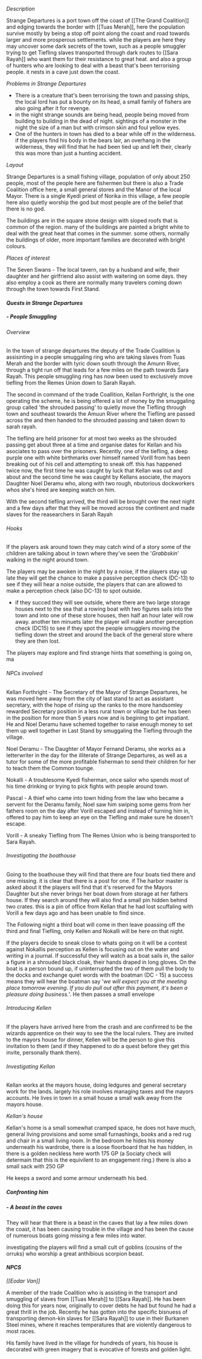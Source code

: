 *Description*

Strange Departures is a port town off the coast of [[The Grand Coalition]] and edging towards the border with [[Tuas Merah]], here the population survive mostly by being a stop off point along the coast and road towards larger and more prosperous settlements. while the players are here they may uncover some dark secrets of the town, such as a people smuggler trying to get Tiefling slaves transported through  dark routes to [[Sara Rayah]] who want them for their resistance to great heat. and also a group of hunters who are looking to deal with a beast that's been terrorising people. it nests in a cave just down the coast.

*Problems in Strange Departures*

- There is a creature that's been terrorising the town and passing ships, the local lord has put a bounty on its head, a small family of fishers are also going after it for revenge. 
- in the night strange sounds are being head, people being moved from building to building in the dead of night. sightings of a monster in the night the size of a man but with crimson skin and foul yellow eyes.
- One of the hunters in town has died to a bear while off in the wilderness. if the players find his body in the bears lair, an overhang in the wilderness, they will find that he had been tied up and left their, clearly this was more than just a hunting accident. 

*Layout*

Strange Departures is a small fishing village, population of only about 250 people, most of the people here are fishermen but there is also a Trade Coalition office here, a small general stores and the Manor of the local Mayor. There is a single Kyedi priest of Norika in this village, a few people here also quietly worship the god but most people are of the belief that there is no god. 

The buildings are in the square stone design with sloped roofs that is common of the region. many of the buildings are painted a bright white to deal with the great heat that comes in the summer. some others, normally the buildings of older, more important families are decorated with bright colours. 

*Places of interest*

The Seven Swans - The local tavern, ran by a husband and wife, their daughter and her girlfriend also assist with waitering on some days. they also employ a cook as there are normally many travelers coming down through the town towards First Stand. 

#### *Quests in Strange Departures*

##### *- People Smuggling*

###### *Overview*

In the town of strange departures the deputy of the Trade Coallition is assisinting in a people smuggaling ring who are taking slaves from Tuas Merah and the border with tyric down south through the Amunn River, through a tight run off that leads for a few miles on the path towards Sara Rayah.  This people smuggling ring has now been used to exclusively move tiefling from the Remes Union down to Sarah Rayah.

The second in command of the trade Coallition, Kellan Forthright, is the one operating the scheme, he is being offered a lot of money by the smuggaling group called 'the shrouded passing' to quietly move the Tiefling through town and southeast towards the Amuun River where the Tiefling are passed across the and then handed to the shrouded passing and taken down to sarah rayah.  

The tiefling are held prisoner for at most two weeks as the shrouded passing get about three at a time and organise dates for Kellan and his asociates to pass over the prisoners. Recently, one of the tiefling, a deep purple one with white birthmarks over himself named Vorill from has been breaking out of his cell and attempting to sneak off. this has happened twice now, the first time he was caught by luck that Kellan was out and about and the second time he was caught by Kellans asociate, the mayors Daughter Noel Deramu who, along with two rough, nbutorious dockworkers whos she's hired are keeping watch on him. 

With the second tiefling arrived, the third will be brought over the next night and a few days after that they will be moved across the continent and made slaves for the reasearchers in Sarah Rayah

###### *Hooks*

If the players ask around town they may catch wind of a story some of the children are talking about in town where they've seen the '*Grabbskin*' walking in the night around town. 

The players may be awoken in the night by a noise, if the players stay up late they will get the chance to make a passive perception check (DC-13) to see if they will hear a noise outside, the players that can are allowed to make a perception check (also DC-13) to spot outside. 

- if they succed they will see outside, where there are two large storage houses next to the sea that a rowing boat with two figures sails into the town and into one of these store houses, then half an hour later will row away. another ten minuets later the player will make another perception check (DC15) to see if they spot the people smugglers moving the tiefling  down the street and around the back of the general store where they are then lost. 

The players may explore and find strange hints that something is going on, ma

###### *NPCs involved*

Kellan Forthright - The Secretary of the Mayor of Strange Departures, he was moved here away from the city of last stand to act as assistant secretary, with the hope of rising up the ranks to the more handsomley rewarded Secretary position in a less rural town or village but he has been in the position for more than 5 years now and is begining to get impatiant. He and Noel Deramu have schemed together to raise enough money to set them up well together in Last Stand by smuggaling the Tiefling through the village. 

Noel Deramu - The Daughter of Mayor Fernand Deramu, she works as a letterwriter in the day for the illiterate of Strange Departures, as well as a tutor for some of the more profitable fisherman to send their children for her to teach them the Common tounge. 

Nokalli - A troublesome Kyedi fisherman, once sailor who spends most of his time drinking or trying to pick fights with people around town.  

Pascal - A thief who came into town hiding from the law who became a servent for the Deramu family, Noel saw him swiping some gems from her fathers room on the day after Vorill escaped and instead of turning him in, offered to pay him to keep an eye on the Tiefling and make sure he dosen't escape. 

Vorill - A sneaky Tiefling from The Remes Union who is being transported to Sara Rayah. 

###### *Investigating the boathouse*

Going to the boathouse they will find that there are four boats tied there and one missing. it is clear that there is a post for one. if The harbor master is asked about it the players will find that it's reserved for the Mayors Daughter but she never brings her boat down from storage at her fathers house. If they search around they will also find a small pin hidden behind two crates. this is a pin of office from Kellan that he had lost scuffaling with Vorill a few days ago and has been unable to find since. 

The Following night a third boat will come in then leave poassing off the third and final Tiefling, only Kellen and Nokalli will be here on that night. 

If the players decide to sneak close to whats going on it will be a contest against Nokallis perception as Kellen is focusing out on the water and writing in a journal. If successful they will watch as a boat sails in, the sailor a figure in a shrouded black cloak, their hands draped in long gloves. On the boat is a person bound up, if uninterrupted the two of them pull the body to the docks and exchange quiet words with the boatman (DC - 15) a success means they will hear the boatman say '*we will expect you at the meeting place tomorrow evening. If you do pull out after this payment, it's been a pleasure doing business.*'. He then passes a small envelope  

###### Introducing Kellen 

If the players have arrived here from the crash and are confirmed to be the wizards apprentice on their way to see the the local rulers. They are invited to the mayors house for dinner, Kellen will be the person to give this invitation to them (and if they happened to do a quest before they get this invite, personally thank them).

###### Investigating Kellan

Kellan works at the mayors house, doing ledgures and general secretary work for the lands. largely his role involves managing taxes and the mayors accounts. He lives in town in a small house a small walk away from the mayors house. 

*Kellan's house*

Kellan's home is a small somewhat cramped space, he does not have much, general living provisions and some small furnashings, books and a red rug and chair in a small living room. In the bedroom he hides his money underneath his wardrobe, there is a loose floorboard that he has hidden, in there is a golden neckless here worth 175 GP (a Sociaty check will determain that this is the equivilent to an engagement ring.) there is also a small sack with 250 GP

He keeps a sword and some armour underneath his bed. 

##### Confronting him







##### *- A beast in the caves*

They will hear that there is a beast in the caves that lay a few miles down the coast, it has been causing trouble in the village and has been the cause of numerous boats going missing a few miles into water.

investigating the players will find a small cult of goblins (cousins of the orruks) who worship a great anthibious scorpion beast. 




 











#### *NPCS*

*[[Eodar Van]]*

A member of the trade Coalition who is assisting in the transport and smuggling of slaves from [[Tuas Merah]] to [[Sara Rayah]]. He has been doing this for years now, originally to cover debts he had but found he had a great thrill in the job.  Recently he has gotten into the specific bisnuess of transporting demon-kin slaves for [[Sara Rayah]] to use in their Burkanen Steel mines, where it reaches temperatures that are violently dangerous to most races.  

His family have lived in the village for hundreds of years, his house is decorated with green imagery that is evocative of forests and golden light. 




